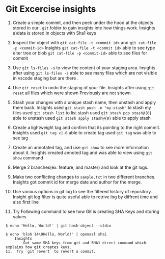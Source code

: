 # Git Excercise insights

1. Create a simple commit, and then peek under the hood at the objects stored in our `.git` folder to gain insights into how things work.
    Insights
        a)data is stored in objects with Sha1 keys

2. Inspect the object with `git cat-file -t <commit id>` and `git cat-file -p <commit-id>`
    Insights
        `git cat-file -t <commit id>` able to see type eiter tree or blob
        `git cat-file -p <commit-id>` able to see files for commit

3. Use `git ls-files -s` to view the content of your staging area.
    Insights
        after using `git ls-files -s` able to see many files which are not visible in vscode staging but are there .

4. Use `git reset` to undo the staging of your file.
    Insights
        after using `git reset` all files which were shown Previously are not shown 

5. Stash your changes with a unique stash name, then unstash and apply them back.
    Insights
       used  `git stash push -m "my-stash"` to stash my files 
       used `git stash list` to list stash
       used `git stash pop stash@{0}` able to unstash
       used  `git stash apply stash@{0}` able to apply stash

6. Create a lightweight tag and confirm that its pointing to the right commit.
    Insights
        used `git tag v1.0` able to create tag
        used `git tag` was able to see tag 
        
7. Create an annotated tag, and use `git show` to see more information about it.
    Insights
        created annoted tag and was able to view using `git show` command
8. Merge 2 branches(ex. feature, and master) and look at the git logs.
9.  Make two conflicting changes to `sample.txt` in two different branches.
    Insights
        got commit id for merge date and author for the merge.

10. Use various options in git log to see the filtered history of repository.
    Insight 
        git log filter is quite useful able to retrive log by diffrent time and also first line

11.  Try Following command to see how Git is creating SHA Keys and storing values
```shell
$ echo 'Hello, World!' | git hash-object --stdin
```
```shell
$ echo 'blob 14\0Hello, World!' | openssl sha1
    Insights 
        Got same SHA keys from git and SHA1 direct command which explains how git creates keys.
11.  Try `git revert` to revert a commit.